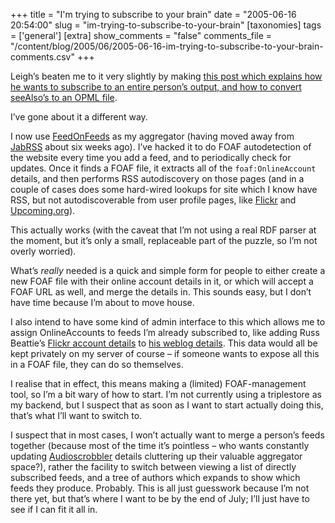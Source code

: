 +++
title = "I'm trying to subscribe to your brain"
date = "2005-06-16 20:54:00"
slug = "im-trying-to-subscribe-to-your-brain"
[taxonomies]
tags = ['general']
[extra]
show_comments = "false"
comments_file = "/content/blog/2005/06/2005-06-16-im-trying-to-subscribe-to-your-brain-comments.csv"
+++

Leigh’s beaten me to it very slightly by making [this post which explains how he wants to subscribe to an entire person’s output, and how to convert seeAlso’s to an OPML file](http://www.ldodds.com/blog/archives/000217.html).

I’ve gone about it a different way.

I now use [FeedOnFeeds](http://www.feedonfeeds.com) as my aggregator (having moved away from [JabRSS](http://cmeerw.org/dev/node/7) about six weeks ago). I’ve hacked it to do FOAF autodetection of the website every time you add a feed, and to periodically check for updates. Once it finds a FOAF file, it extracts all of the `foaf:OnlineAccount` details, and then performs RSS autodiscovery on those pages (and in a couple of cases does some hard-wired lookups for site which I know have RSS, but not autodiscoverable from user profile pages, like [Flickr](http://www.flickr.com) and [Upcoming.org](http://upcoming.org)).

This actually works (with the caveat that I’m not using a real RDF parser at the moment, but it’s only a small, replaceable part of the puzzle, so I’m not overly worried).

What’s *really* needed is a quick and simple form for people to either create a new FOAF file with their online account details in it, or which will accept a FOAF URL as well, and merge the details in. This sounds easy, but I don’t have time because I’m about to move house.

I also intend to have some kind of admin interface to this which allows me to assign OnlineAccounts to feeds I’m already subscribed to, like adding Russ Beattie’s [Flickr account details](http://flickr.com/people/russellbeattie) to [his weblog details](http://russellbeattie.com/notebook/). This data would all be kept privately on my server of course – if someone wants to expose all this in a FOAF file, they can do so themselves.

I realise that in effect, this means making a (limited) FOAF-management tool, so I’m a bit wary of how to start. I’m not currently using a triplestore as my backend, but I suspect that as soon as I want to start actually doing this, that’s what I’ll want to switch to.

I suspect that in most cases, I won’t actually want to merge a person’s feeds together (because most of the time it’s pointless – who wants constantly updating [Audioscrobbler](http://www.audioscrobbler.com) details cluttering up their valuable aggregator space?), rather the facility to switch between viewing a list of directly subscribed feeds, and a tree of authors which expands to show which feeds they produce. Probably. This is all just guesswork because I’m not there yet, but that’s where I want to be by the end of July; I’ll just have to see if I can fit it all in.
